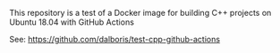This repository is a test of a Docker image for building C++ projects on Ubuntu 18.04 with GitHub Actions

See: https://github.com/dalboris/test-cpp-github-actions
